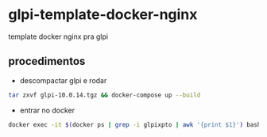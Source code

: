 # glpi-template-docker-nginx

template docker nginx pra glpi

## procedimentos

- descompactar glpi e rodar

```bash
tar zxvf glpi-10.0.14.tgz && docker-compose up --build
```

- entrar no docker

```bash
docker exec -it $(docker ps | grep -i glpixpto | awk '{print $1}') bash
```
